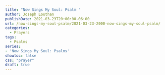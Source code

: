 ```yaml
---
title: "Now Sings My Soul: Psalm "
author: Joseph Louthan
publishDate: 2021-03-23T20:00:00-06:00
url: /now-sings-my-soul-psalm/2021-03-23-2000-now-sings-my-soul-psalm/
categories:
  - Prayers
tags:
  - Psalms
series:
- 'Now Sings My Soul: Psalms'
showtoc: false
css: "prayer"
draft: true
---
```

<div style="font-variant: small-caps;">

</div>

```text
```